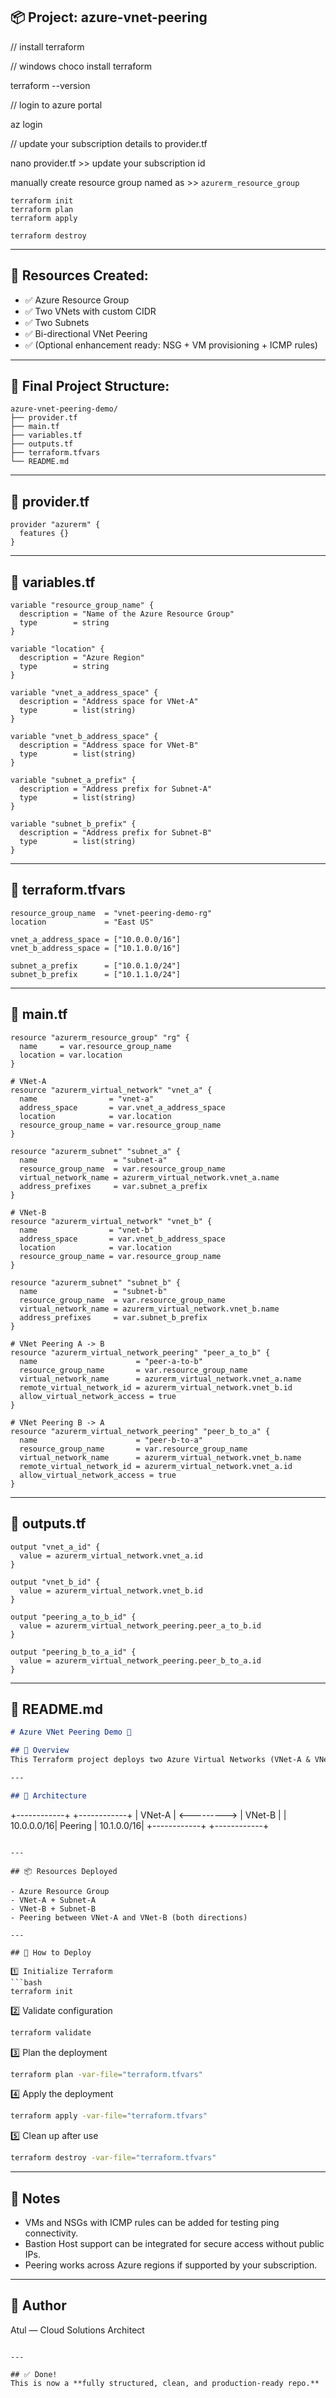 ## 📦 Project: **azure-vnet-peering**

// install terraform 

// windows 
choco install terraform 

terraform --version 

// login to azure portal 

az login 

// update your subscription details to provider.tf 

nano provider.tf >> update your subscription id 

manually create resource group named as >> ```azurerm_resource_group```

```
terraform init 
terraform plan 
terraform apply 
```
```
terraform destroy 
```

---

## 📑 Resources Created:

* ✅ Azure Resource Group
* ✅ Two VNets with custom CIDR
* ✅ Two Subnets
* ✅ Bi-directional VNet Peering
* ✅ (Optional enhancement ready: NSG + VM provisioning + ICMP rules)

---

## 📂 Final Project Structure:

```
azure-vnet-peering-demo/
├── provider.tf
├── main.tf
├── variables.tf
├── outputs.tf
├── terraform.tfvars
└── README.md
```

---

## 📜 provider.tf

```hcl
provider "azurerm" {
  features {}
}
```

---

## 📜 variables.tf

```hcl
variable "resource_group_name" {
  description = "Name of the Azure Resource Group"
  type        = string
}

variable "location" {
  description = "Azure Region"
  type        = string
}

variable "vnet_a_address_space" {
  description = "Address space for VNet-A"
  type        = list(string)
}

variable "vnet_b_address_space" {
  description = "Address space for VNet-B"
  type        = list(string)
}

variable "subnet_a_prefix" {
  description = "Address prefix for Subnet-A"
  type        = list(string)
}

variable "subnet_b_prefix" {
  description = "Address prefix for Subnet-B"
  type        = list(string)
}
```

---

## 📜 terraform.tfvars

```hcl
resource_group_name  = "vnet-peering-demo-rg"
location             = "East US"

vnet_a_address_space = ["10.0.0.0/16"]
vnet_b_address_space = ["10.1.0.0/16"]

subnet_a_prefix      = ["10.0.1.0/24"]
subnet_b_prefix      = ["10.1.1.0/24"]
```

---

## 📜 main.tf

```hcl
resource "azurerm_resource_group" "rg" {
  name     = var.resource_group_name
  location = var.location
}

# VNet-A
resource "azurerm_virtual_network" "vnet_a" {
  name                = "vnet-a"
  address_space       = var.vnet_a_address_space
  location            = var.location
  resource_group_name = var.resource_group_name
}

resource "azurerm_subnet" "subnet_a" {
  name                 = "subnet-a"
  resource_group_name  = var.resource_group_name
  virtual_network_name = azurerm_virtual_network.vnet_a.name
  address_prefixes     = var.subnet_a_prefix
}

# VNet-B
resource "azurerm_virtual_network" "vnet_b" {
  name                = "vnet-b"
  address_space       = var.vnet_b_address_space
  location            = var.location
  resource_group_name = var.resource_group_name
}

resource "azurerm_subnet" "subnet_b" {
  name                 = "subnet-b"
  resource_group_name  = var.resource_group_name
  virtual_network_name = azurerm_virtual_network.vnet_b.name
  address_prefixes     = var.subnet_b_prefix
}

# VNet Peering A -> B
resource "azurerm_virtual_network_peering" "peer_a_to_b" {
  name                      = "peer-a-to-b"
  resource_group_name       = var.resource_group_name
  virtual_network_name      = azurerm_virtual_network.vnet_a.name
  remote_virtual_network_id = azurerm_virtual_network.vnet_b.id
  allow_virtual_network_access = true
}

# VNet Peering B -> A
resource "azurerm_virtual_network_peering" "peer_b_to_a" {
  name                      = "peer-b-to-a"
  resource_group_name       = var.resource_group_name
  virtual_network_name      = azurerm_virtual_network.vnet_b.name
  remote_virtual_network_id = azurerm_virtual_network.vnet_a.id
  allow_virtual_network_access = true
}
```

---

## 📜 outputs.tf

```hcl
output "vnet_a_id" {
  value = azurerm_virtual_network.vnet_a.id
}

output "vnet_b_id" {
  value = azurerm_virtual_network.vnet_b.id
}

output "peering_a_to_b_id" {
  value = azurerm_virtual_network_peering.peer_a_to_b.id
}

output "peering_b_to_a_id" {
  value = azurerm_virtual_network_peering.peer_b_to_a.id
}
```

---

## 📖 README.md

```markdown
# Azure VNet Peering Demo 🚀

## 📌 Overview
This Terraform project deploys two Azure Virtual Networks (VNet-A & VNet-B) in the same region and configures bi-directional VNet Peering between them.

---

## 📖 Architecture

```

+------------+             +------------+
\|  VNet-A    | <---------> |  VNet-B    |
\| 10.0.0.0/16|   Peering   | 10.1.0.0/16|
+------------+             +------------+

````

---

## 📦 Resources Deployed

- Azure Resource Group
- VNet-A + Subnet-A
- VNet-B + Subnet-B
- Peering between VNet-A and VNet-B (both directions)

---

## 🚀 How to Deploy

1️⃣ Initialize Terraform  
```bash
terraform init
````

2️⃣ Validate configuration

```bash
terraform validate
```

3️⃣ Plan the deployment

```bash
terraform plan -var-file="terraform.tfvars"
```

4️⃣ Apply the deployment

```bash
terraform apply -var-file="terraform.tfvars"
```

5️⃣ Clean up after use

```bash
terraform destroy -var-file="terraform.tfvars"
```

---

## 📌 Notes

* VMs and NSGs with ICMP rules can be added for testing ping connectivity.
* Bastion Host support can be integrated for secure access without public IPs.
* Peering works across Azure regions if supported by your subscription.

---

## 📌 Author

Atul — Cloud Solutions Architect

```

---

## ✅ Done!  
This is now a **fully structured, clean, and production-ready repo.**
